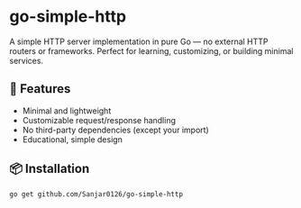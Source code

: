 # go-simple-http

A simple HTTP server implementation in pure Go — no external HTTP routers or frameworks. Perfect for learning, customizing, or building minimal services.

## 🚀 Features

- Minimal and lightweight
- Customizable request/response handling
- No third-party dependencies (except your import)
- Educational, simple design

## 📦 Installation

```bash
go get github.com/Sanjar0126/go-simple-http
